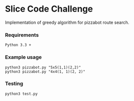 # **Slice Code Challenge**

Implementation of greedy algorithm for pizzabot route search.

### Requirements

    Python 3.3 +

### Example usage
    python3 pizzabot.py "5x5(1,1)(2,2)"
    python3 pizzabot.py "4x4(1, 1)(2, 2)"

### Testing

    python3 test.py
